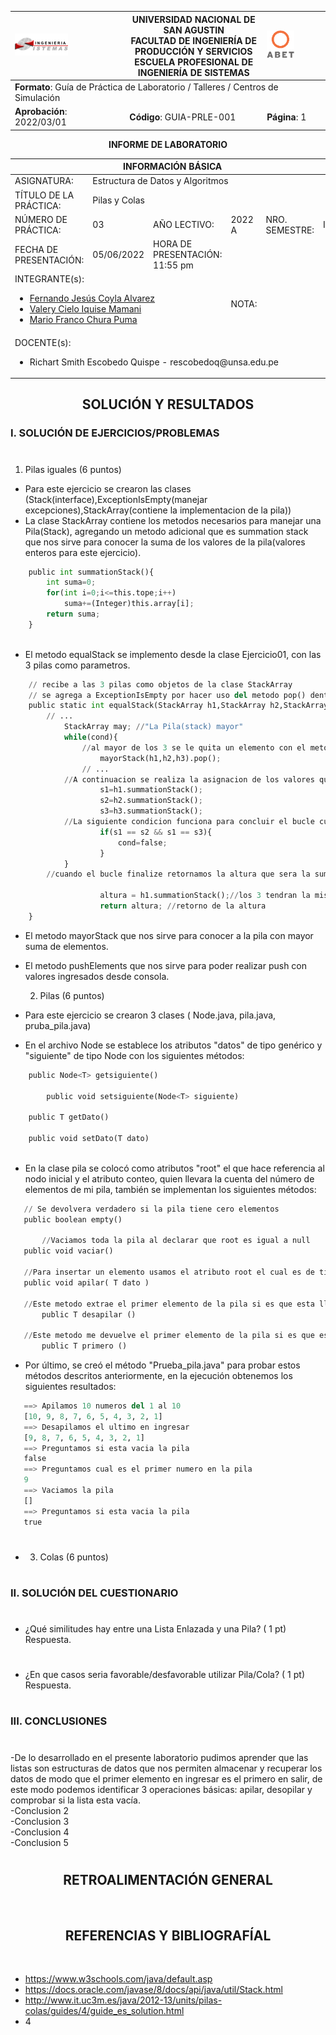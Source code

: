 <div align="center">
<table>
    <theader>
        <tr>
            <td><img src="https://github.com/rescobedoq/pw2/blob/main/epis.png?raw=true" alt="EPIS" style="width:50%; height:auto"/></td>
            <th>
                <span style="font-weight:bold;">UNIVERSIDAD NACIONAL DE SAN AGUSTIN</span><br />
                <span style="font-weight:bold;">FACULTAD DE INGENIERÍA DE PRODUCCIÓN Y SERVICIOS</span><br />
                <span style="font-weight:bold;">ESCUELA PROFESIONAL DE INGENIERÍA DE SISTEMAS</span>
            </th>
            <td><img src="https://github.com/rescobedoq/pw2/blob/main/abet.png?raw=true" alt="ABET" style="width:50%; height:auto"/></td>
        </tr>
    </theader>
    <tbody>
        <tr><td colspan="3"><span style="font-weight:bold;">Formato</span>: Guía de Práctica de Laboratorio / Talleres / Centros de Simulación</td></tr>
        <tr><td><span style="font-weight:bold;">Aprobación</span>:  2022/03/01</td><td><span style="font-weight:bold;">Código</span>: GUIA-PRLE-001</td><td><span style="font-weight:bold;">Página</span>: 1</td></tr>
    </tbody>
</table>
</div>

<div align="center">
<span style="font-weight:bold;">INFORME DE LABORATORIO</span><br />

<table>
<theader>
<tr><th colspan="6">INFORMACIÓN BÁSICA</th></tr>
</theader>
<tbody>
<tr><td>ASIGNATURA:</td><td colspan="5">Estructura de Datos y Algoritmos</td></tr>
<tr><td>TÍTULO DE LA PRÁCTICA:</td><td colspan="5">Pilas y Colas</td></tr>
<tr>
<td>NÚMERO DE PRÁCTICA:</td><td>03</td><td>AÑO LECTIVO:</td><td>2022 A</td><td>NRO. SEMESTRE:</td><td>III</td>
</tr>
<tr>
<td>FECHA DE PRESENTACIÓN:</td><td>05/06/2022</td><td>HORA DE PRESENTACIÓN: 11:55 pm</td><td colspan="3"></td>
</tr>
<tr><td colspan="3">INTEGRANTE(s):
<ul>
      <li><a href="https://github.com/fernandocoylaA">Fernando Jesús Coyla Alvarez</a></li>
			<li><a href="https://github.com/Icielo23">Valery Cielo Iquise Mamani</a></li>
			<li><a href="https://github.com/Mario-Chura">Mario Franco Chura Puma</a></li>
</ul>
</td>
<td>NOTA:</td><td colspan="2"></td>
</<tr>
<tr><td colspan="6">DOCENTE(s):
<ul>
<li>Richart Smith Escobedo Quispe - rescobedoq@unsa.edu.pe</li>
</ul>
</td>
</<tr>
</tbody>
</table>
</div>
  

  
<div align="center"><h2> SOLUCIÓN Y RESULTADOS </h2></div>

### I.	SOLUCIÓN DE EJERCICIOS/PROBLEMAS
#	
   1. Pilas iguales (6 puntos) <br>
- Para este ejercicio se crearon las clases (Stack(interface),ExceptionIsEmpty(manejar excepciones),StackArray(contiene la implementacion de la pila))
- La clase StackArray contiene los metodos necesarios para manejar una Pila(Stack), agregando un metodo adicional que es summation stack que nos sirve para conocer la suma de los valores de la pila(valores enteros para este ejercicio).
```py
	public int summationStack(){
		int suma=0;
		for(int i=0;i<=this.tope;i++)
			suma+=(Integer)this.array[i];
		return suma;
	}
	
  ```
- El metodo equalStack se implemento desde la clase Ejercicio01, con las 3 pilas como parametros.
	
```py
	// recibe a las 3 pilas como objetos de la clase StackArray
	// se agrega a ExceptionIsEmpty por hacer uso del metodo pop() dentro de la funcion
	public static int equalStack(StackArray h1,StackArray h2,StackArray h3)throws ExceptionIsEmpty{		
		// ...				
        	StackArray may; //"La Pila(stack) mayor"
        	while(cond){
			    //al mayor de los 3 se le quita un elemento con el metodo pop()	            
            		mayorStack(h1,h2,h3).pop(); 			
				// ...				
			//A continuacion se realiza la asignacion de los valores que tengan las sumas de las pilas	
            		s1=h1.summationStack();
            		s2=h2.summationStack();
            		s3=h3.summationStack();
	    	//La siguiente condicion funciona para concluir el bucle cuando la suma de los 3 sean iguales 	
            		if(s1 == s2 && s1 == s3){
                		cond=false;
            		}
        	}
		//cuando el bucle finalize retornamos la altura que sera la suma de cualquiera de las 3 pilas

        			altura = h1.summationStack();//los 3 tendran la misma altura
        			return altura; //retorno de la altura
    }
```
- El metodo mayorStack que nos sirve para conocer a la pila con mayor suma de elementos.
- El metodo pushElements que nos sirve para poder realizar push con valores ingresados desde consola.

   2. Pilas (6 puntos) <br>   

- Para este ejercicio se crearon 3 clases ( Node.java, pila.java, pruba_pila.java)
- En el archivo Node se establece los atributos "datos" de tipo genérico y "siguiente" de tipo Node con los siguientes métodos:
```py
	public Node<T> getsiguiente()
	
      	public void setsiguiente(Node<T> siguiente)
	
	public T getDato()
	
	public void setDato(T dato)
	
  ```
 - En la clase pila se colocó como atributos "root" el que hace referencia al nodo inicial y el atributo conteo, quien llevara la cuenta del número de elementos de mi pila, también se implementan los siguientes métodos:
 ```py
	// Se devolvera verdadero si la pila tiene cero elementos
	public boolean empty()
	
      	//Vaciamos toda la pila al declarar que root es igual a null
	public void vaciar()
	
	//Para insertar un elemento usamos el atributo root el cual es de tipo generico
	public void apilar( T dato )
	
	//Este metodo extrae el primer elemento de la pila si es que esta llena
    	public T desapilar ()
	
	//Este metodo me devuelve el primer elemento de la pila si es que esta llena
    	public T primero ()
  ```
 - Por último, se creó el método "Prueba_pila.java" para probar estos métodos descritos anteriormente, en la ejecución obtenemos los siguientes resultados:
 ```py
	==> Apilamos 10 numeros del 1 al 10
	[10, 9, 8, 7, 6, 5, 4, 3, 2, 1]
	==> Desapilamos el ultimo en ingresar
	[9, 8, 7, 6, 5, 4, 3, 2, 1]
	==> Preguntamos si esta vacia la pila
	false
	==> Preguntamos cual es el primer numero en la pila
	9
	==> Vaciamos la pila
	[]
	==> Preguntamos si esta vacia la pila
	true
  ```
-
   #
   3. Colas (6 puntos) <br>
   #
   
#

### II.	SOLUCIÓN DEL CUESTIONARIO
#
- ¿Qué similitudes hay entre una Lista Enlazada y una Pila? ( 1 pt) <br>
Respuesta.
#
- ¿En que casos seria favorable/desfavorable utilizar Pila/Cola? ( 1 pt)<br>
Respuesta.
#

### III.	CONCLUSIONES
#
-De lo desarrollado en el presente laboratorio pudimos aprender que las listas son estructuras de datos que nos permiten almacenar y recuperar los datos de modo que el primer elemento en ingresar es el primero en salir, de este modo podemos identificar 3 operaciones básicas: apilar, desopilar y comprobar si la lista esta vacía. <br>
-Conclusion 2 <br>
-Conclusion 3 <br>
-Conclusion 4 <br>
-Conclusion 5 <br>
#
<div align="center"><h2>  RETROALIMENTACIÓN GENERAL </h2></div> <br>

<div align="center"><h2> REFERENCIAS Y BIBLIOGRAFÍAL </h2></div> <br>

-   https://www.w3schools.com/java/default.asp
-   https://docs.oracle.com/javase/8/docs/api/java/util/Stack.html
-   http://www.it.uc3m.es/java/2012-13/units/pilas-colas/guides/4/guide_es_solution.html
-   4
